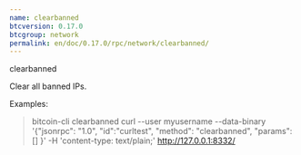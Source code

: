 ```yaml
---
name: clearbanned
btcversion: 0.17.0
btcgroup: network
permalink: en/doc/0.17.0/rpc/network/clearbanned/
---
```


clearbanned

Clear all banned IPs.

Examples:
> bitcoin-cli clearbanned 
> curl --user myusername --data-binary '{"jsonrpc": "1.0", "id":"curltest", "method": "clearbanned", "params": [] }' -H 'content-type: text/plain;' http://127.0.0.1:8332/


